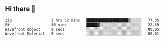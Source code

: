 ## Hi there 👋

 <!--START_SECTION:waka-->

```txt
Zig                  2 hrs 52 mins   ███████████████████▒░░░░░   77.35 %
F#                   50 mins         █████▓░░░░░░░░░░░░░░░░░░░   22.59 %
Wavefront Object     0 secs          ░░░░░░░░░░░░░░░░░░░░░░░░░   00.05 %
Wavefront Material   0 secs          ░░░░░░░░░░░░░░░░░░░░░░░░░   00.01 %
```

<!--END_SECTION:waka-->

<!--
**ValentinRapp/ValentinRapp** is a ✨ _special_ ✨ repository because its `README.md` (this file) appears on your GitHub profile.

Here are some ideas to get you started:

- 🔭 I’m currently working on ...
- 🌱 I’m currently learning ...
- 👯 I’m looking to collaborate on ...
- 🤔 I’m looking for help with ...
- 💬 Ask me about ...
- 📫 How to reach me: ...
- 😄 Pronouns: ...
- ⚡ Fun fact: ...
-->

